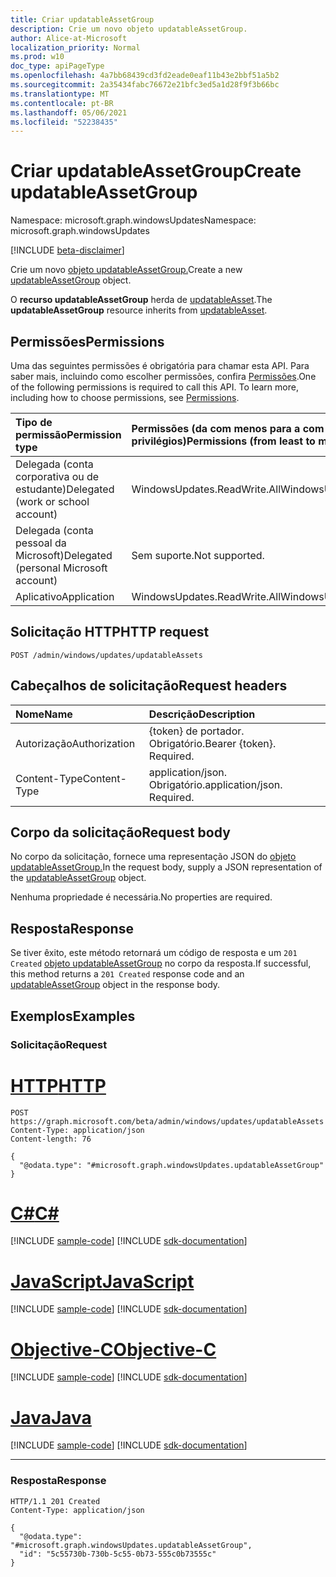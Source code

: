```yaml
---
title: Criar updatableAssetGroup
description: Crie um novo objeto updatableAssetGroup.
author: Alice-at-Microsoft
localization_priority: Normal
ms.prod: w10
doc_type: apiPageType
ms.openlocfilehash: 4a7bb68439cd3fd2eade0eaf11b43e2bbf51a5b2
ms.sourcegitcommit: 2a35434fabc76672e21bfc3ed5a1d28f9f3b66bc
ms.translationtype: MT
ms.contentlocale: pt-BR
ms.lasthandoff: 05/06/2021
ms.locfileid: "52238435"
---
```

# <a name="create-updatableassetgroup"></a><span data-ttu-id="5a869-103">Criar updatableAssetGroup</span><span class="sxs-lookup"><span data-stu-id="5a869-103">Create updatableAssetGroup</span></span>
<span data-ttu-id="5a869-104">Namespace: microsoft.graph.windowsUpdates</span><span class="sxs-lookup"><span data-stu-id="5a869-104">Namespace: microsoft.graph.windowsUpdates</span></span>

[!INCLUDE [beta-disclaimer](../../includes/beta-disclaimer.md)]

<span data-ttu-id="5a869-105">Crie um novo [objeto updatableAssetGroup.](../resources/windowsupdates-updatableassetgroup.md)</span><span class="sxs-lookup"><span data-stu-id="5a869-105">Create a new [updatableAssetGroup](../resources/windowsupdates-updatableassetgroup.md) object.</span></span>

<span data-ttu-id="5a869-106">O **recurso updatableAssetGroup** herda de [updatableAsset](../resources/windowsupdates-updatableasset.md).</span><span class="sxs-lookup"><span data-stu-id="5a869-106">The **updatableAssetGroup** resource inherits from [updatableAsset](../resources/windowsupdates-updatableasset.md).</span></span>

## <a name="permissions"></a><span data-ttu-id="5a869-107">Permissões</span><span class="sxs-lookup"><span data-stu-id="5a869-107">Permissions</span></span>
<span data-ttu-id="5a869-p101">Uma das seguintes permissões é obrigatória para chamar esta API. Para saber mais, incluindo como escolher permissões, confira [Permissões](/graph/permissions-reference).</span><span class="sxs-lookup"><span data-stu-id="5a869-p101">One of the following permissions is required to call this API. To learn more, including how to choose permissions, see [Permissions](/graph/permissions-reference).</span></span>

|<span data-ttu-id="5a869-110">Tipo de permissão</span><span class="sxs-lookup"><span data-stu-id="5a869-110">Permission type</span></span>|<span data-ttu-id="5a869-111">Permissões (da com menos para a com mais privilégios)</span><span class="sxs-lookup"><span data-stu-id="5a869-111">Permissions (from least to most privileged)</span></span>|
|:---|:---|
|<span data-ttu-id="5a869-112">Delegada (conta corporativa ou de estudante)</span><span class="sxs-lookup"><span data-stu-id="5a869-112">Delegated (work or school account)</span></span>|<span data-ttu-id="5a869-113">WindowsUpdates.ReadWrite.All</span><span class="sxs-lookup"><span data-stu-id="5a869-113">WindowsUpdates.ReadWrite.All</span></span>|
|<span data-ttu-id="5a869-114">Delegada (conta pessoal da Microsoft)</span><span class="sxs-lookup"><span data-stu-id="5a869-114">Delegated (personal Microsoft account)</span></span>|<span data-ttu-id="5a869-115">Sem suporte.</span><span class="sxs-lookup"><span data-stu-id="5a869-115">Not supported.</span></span>|
|<span data-ttu-id="5a869-116">Aplicativo</span><span class="sxs-lookup"><span data-stu-id="5a869-116">Application</span></span>|<span data-ttu-id="5a869-117">WindowsUpdates.ReadWrite.All</span><span class="sxs-lookup"><span data-stu-id="5a869-117">WindowsUpdates.ReadWrite.All</span></span>|

## <a name="http-request"></a><span data-ttu-id="5a869-118">Solicitação HTTP</span><span class="sxs-lookup"><span data-stu-id="5a869-118">HTTP request</span></span>

<!-- {
  "blockType": "ignored"
}
-->
``` http
POST /admin/windows/updates/updatableAssets
```

## <a name="request-headers"></a><span data-ttu-id="5a869-119">Cabeçalhos de solicitação</span><span class="sxs-lookup"><span data-stu-id="5a869-119">Request headers</span></span>
|<span data-ttu-id="5a869-120">Nome</span><span class="sxs-lookup"><span data-stu-id="5a869-120">Name</span></span>|<span data-ttu-id="5a869-121">Descrição</span><span class="sxs-lookup"><span data-stu-id="5a869-121">Description</span></span>|
|:---|:---|
|<span data-ttu-id="5a869-122">Autorização</span><span class="sxs-lookup"><span data-stu-id="5a869-122">Authorization</span></span>|<span data-ttu-id="5a869-p102">{token} de portador. Obrigatório.</span><span class="sxs-lookup"><span data-stu-id="5a869-p102">Bearer {token}. Required.</span></span>|
|<span data-ttu-id="5a869-125">Content-Type</span><span class="sxs-lookup"><span data-stu-id="5a869-125">Content-Type</span></span>|<span data-ttu-id="5a869-p103">application/json. Obrigatório.</span><span class="sxs-lookup"><span data-stu-id="5a869-p103">application/json. Required.</span></span>|

## <a name="request-body"></a><span data-ttu-id="5a869-128">Corpo da solicitação</span><span class="sxs-lookup"><span data-stu-id="5a869-128">Request body</span></span>
<span data-ttu-id="5a869-129">No corpo da solicitação, fornece uma representação JSON do [objeto updatableAssetGroup.](../resources/windowsupdates-updatableassetgroup.md)</span><span class="sxs-lookup"><span data-stu-id="5a869-129">In the request body, supply a JSON representation of the [updatableAssetGroup](../resources/windowsupdates-updatableassetgroup.md) object.</span></span>

<span data-ttu-id="5a869-130">Nenhuma propriedade é necessária.</span><span class="sxs-lookup"><span data-stu-id="5a869-130">No properties are required.</span></span>


## <a name="response"></a><span data-ttu-id="5a869-131">Resposta</span><span class="sxs-lookup"><span data-stu-id="5a869-131">Response</span></span>

<span data-ttu-id="5a869-132">Se tiver êxito, este método retornará um código de resposta e um `201 Created` [objeto updatableAssetGroup](../resources/windowsupdates-updatableassetgroup.md) no corpo da resposta.</span><span class="sxs-lookup"><span data-stu-id="5a869-132">If successful, this method returns a `201 Created` response code and an [updatableAssetGroup](../resources/windowsupdates-updatableassetgroup.md) object in the response body.</span></span>

## <a name="examples"></a><span data-ttu-id="5a869-133">Exemplos</span><span class="sxs-lookup"><span data-stu-id="5a869-133">Examples</span></span>

### <a name="request"></a><span data-ttu-id="5a869-134">Solicitação</span><span class="sxs-lookup"><span data-stu-id="5a869-134">Request</span></span>

# <a name="http"></a>[<span data-ttu-id="5a869-135">HTTP</span><span class="sxs-lookup"><span data-stu-id="5a869-135">HTTP</span></span>](#tab/http)
<!-- {
  "blockType": "request",
  "name": "create_updatableassetgroup_from_"
}
-->
``` http
POST https://graph.microsoft.com/beta/admin/windows/updates/updatableAssets
Content-Type: application/json
Content-length: 76

{
  "@odata.type": "#microsoft.graph.windowsUpdates.updatableAssetGroup"
}
```
# <a name="c"></a>[<span data-ttu-id="5a869-136">C#</span><span class="sxs-lookup"><span data-stu-id="5a869-136">C#</span></span>](#tab/csharp)
[!INCLUDE [sample-code](../includes/snippets/csharp/create-updatableassetgroup-from--csharp-snippets.md)]
[!INCLUDE [sdk-documentation](../includes/snippets/snippets-sdk-documentation-link.md)]

# <a name="javascript"></a>[<span data-ttu-id="5a869-137">JavaScript</span><span class="sxs-lookup"><span data-stu-id="5a869-137">JavaScript</span></span>](#tab/javascript)
[!INCLUDE [sample-code](../includes/snippets/javascript/create-updatableassetgroup-from--javascript-snippets.md)]
[!INCLUDE [sdk-documentation](../includes/snippets/snippets-sdk-documentation-link.md)]

# <a name="objective-c"></a>[<span data-ttu-id="5a869-138">Objective-C</span><span class="sxs-lookup"><span data-stu-id="5a869-138">Objective-C</span></span>](#tab/objc)
[!INCLUDE [sample-code](../includes/snippets/objc/create-updatableassetgroup-from--objc-snippets.md)]
[!INCLUDE [sdk-documentation](../includes/snippets/snippets-sdk-documentation-link.md)]

# <a name="java"></a>[<span data-ttu-id="5a869-139">Java</span><span class="sxs-lookup"><span data-stu-id="5a869-139">Java</span></span>](#tab/java)
[!INCLUDE [sample-code](../includes/snippets/java/create-updatableassetgroup-from--java-snippets.md)]
[!INCLUDE [sdk-documentation](../includes/snippets/snippets-sdk-documentation-link.md)]

---



### <a name="response"></a><span data-ttu-id="5a869-140">Resposta</span><span class="sxs-lookup"><span data-stu-id="5a869-140">Response</span></span>

<!-- {
  "blockType": "response",
  "truncated": true,
  "@odata.type": "microsoft.graph.windowsUpdates.updatableAssetGroup"
}
-->
``` http
HTTP/1.1 201 Created
Content-Type: application/json

{
  "@odata.type": "#microsoft.graph.windowsUpdates.updatableAssetGroup",
  "id": "5c55730b-730b-5c55-0b73-555c0b73555c"
}
```

